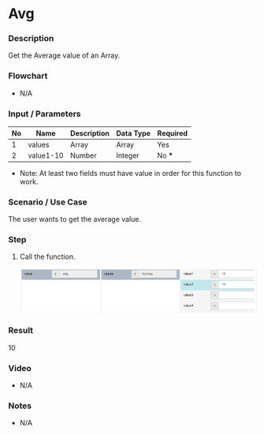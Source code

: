 ﻿# Avg

### Description

Get the Average value of an Array.

### Flowchart

- N/A 

### Input / Parameters

| No | Name | Description | Data Type | Required |
| ------ | ------ | ------ |------ | ------ |
| 1 | values | Array | Array | Yes  |
| 2 | value1-10 | Number | Integer | No __*__  |

* Note: At least two fields must have value in order for this function to work.

### Scenario / Use Case

The user wants to get the average value.

### Step

1. Call the function.

    ![](../../../../document/function/Array/avg/avg-step-1.png?raw=true)

### Result

10

### Video

- N/A

<!--[![Video](http://i.imgur.com/Ot5DWAW.png)](https://youtu.be/StTqXEQ2l-Y?t=35s)-->

### Notes

- N/A